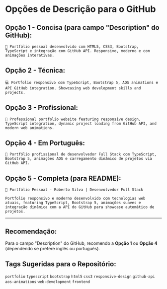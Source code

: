 # Opções de Descrição para o GitHub

## Opção 1 - Concisa (para campo "Description" do GitHub):
```
🚀 Portfólio pessoal desenvolvido com HTML5, CSS3, Bootstrap, TypeScript e integração com GitHub API. Responsivo, moderno e com animações interativas.
```

## Opção 2 - Técnica:
```
💻 Portfolio responsivo com TypeScript, Bootstrap 5, AOS animations e API GitHub integration. Showcasing web development skills and projects.
```

## Opção 3 - Profissional:
```
🌟 Professional portfolio website featuring responsive design, TypeScript integration, dynamic project loading from GitHub API, and modern web animations.
```

## Opção 4 - Em Português:
```
🎯 Portfólio profissional de desenvolvedor Full Stack com TypeScript, Bootstrap 5, animações AOS e carregamento dinâmico de projetos via GitHub API.
```

## Opção 5 - Completa (para README):
```
🚀 Portfólio Pessoal - Roberto Silva | Desenvolvedor Full Stack

Portfolio responsivo e moderno desenvolvido com tecnologias web atuais, featuring TypeScript, Bootstrap 5, animações suaves e integração dinâmica com a API do GitHub para showcase automático de projetos.
```

---

## Recomendação:
Para o campo "Description" do GitHub, recomendo a **Opção 1** ou **Opção 4** (dependendo se prefere inglês ou português).

## Tags Sugeridas para o Repositório:
`portfolio` `typescript` `bootstrap` `html5` `css3` `responsive-design` `github-api` `aos-animations` `web-development` `frontend`
